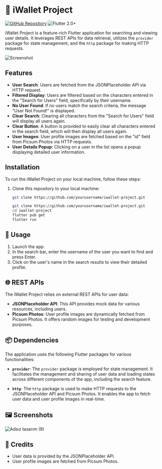 # 🚀 iWallet Project

[![GitHub Repository](https://img.shields.io/badge/GitHub-Repository-blueviolet?style=for-the-badge&logo=github)](https://github.com/yourusername/iwallet-project)
![Flutter 2.0+](https://img.shields.io/badge/Flutter-2.0+-blue?style=for-the-badge&logo=flutter)


iWallet Project is a feature-rich Flutter application for searching and viewing user details. It leverages REST APIs for data retrieval, utilizes the `provider` package for state management, and the `http` package for making HTTP requests.


![Screenshot ](https://github.com/GulayAdgzl/iWalletCase/assets/44726684/9f4cd1bf-ac8f-4266-afd4-648679717125)


## Features

- **User Search**: Users are fetched from the JSONPlaceholder API via HTTP request.
- **Filtered Display**: Users are filtered based on the characters entered in the "Search for Users" field, specifically by their username.
- **No User Found**: If no users match the search criteria, the message "User Not Found!" is displayed.
- **Clear Search**: Clearing all characters from the "Search for Users" field will display all users again.
- **Clear Button**: A button is provided to easily clear all characters entered in the search field, which will then display all users again.
- **User Images**: User profile images are fetched based on the "id" field from Picsum Photos via HTTP requests.
- **User Details Popup**: Clicking on a user in the list opens a popup displaying detailed user information.

## Installation

To run the iWallet Project on your local machine, follow these steps:

1. Clone this repository to your local machine:

   ```bash
   git clone https://github.com/yourusername/iwallet-project.git

   git clone https://github.com/yourusername/iwallet-project.git
   cd iwallet-project
   flutter pub get
   flutter run

 ## 🚀 Usage

1. Launch the app.
2. In the search bar, enter the username of the user you want to find and press Enter.
3. Click on the user's name in the search results to view their detailed profile.


## 🌐 REST APIs

The iWallet Project relies on external REST APIs for user data:

- **JSONPlaceholder API**: This API provides mock data for various resources, including users.
- **Picsum Photos**: User profile images are dynamically fetched from Picsum Photos. It offers random images for testing and development purposes.

## 📦 Dependencies

The application uses the following Flutter packages for various functionalities:

- **`provider`**: The `provider` package is employed for state management. It facilitates the management and sharing of user data and loading states across different components of the app, including the search feature.

- **`http`**: The `http` package is used to make HTTP requests to the JSONPlaceholder API and Picsum Photos. It enables the app to fetch user data and user profile images in real-time.

## 🖼️ Screenshots


  ![Adsız tasarım (9)](https://github.com/GulayAdgzl/iWalletCase/assets/44726684/a8e4d208-babf-45cd-85bf-a8aa9352e548)





## 🎉 Credits

- User data is provided by the JSONPlaceholder API.
- User profile images are fetched from Picsum Photos.





